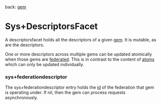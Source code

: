back: [gem](../basics/gem.md#Facets)

# Sys+DescriptorsFacet

A descriptorsfacet holds all the descriptors of a given [gem](../basics/gem.md). It is mutable, as are the descriptors.

One or more descriptors across multiple gems can be updated atomically when those gems are [federated](../basics/federation.md). This is in contrast to the content of [atoms](../basics/atom.md) which can only be updated individually.

### sys+federationdescriptor

The sys+federationdescriptor entry holds the [id](../basics/id.md) of the federation that gem is operating under. If nil, then the gem can process requests asynchronously.